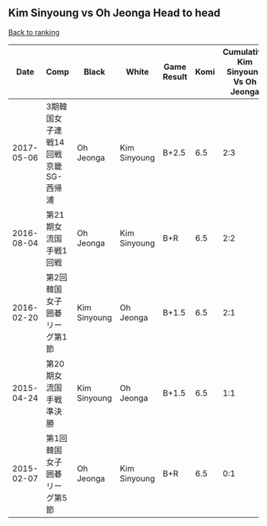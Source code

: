 ## Kim Sinyoung vs Oh Jeonga Head to head

[Back to ranking](../../index.md)




| **Date** | **Comp** | **Black** | **White** | **Game Result** | **Komi** | **Cumulative Kim Sinyoung Vs Oh Jeonga** | **Kim Sinyoung Streak** | **Oh Jeonga Streak** | 
| --- | --- | --- | --- | --- | --- | --- | --- | --- |
| 2017-05-06 | 3期韓国女子連戦14回戦京畿SG-西帰浦 | Oh Jeonga | Kim Sinyoung | B+2.5 | 6.5 | 2:3 | 0 | 2 | 
| 2016-08-04 | 第21期女流国手戦1回戦 | Oh Jeonga | Kim Sinyoung | B+R | 6.5 | 2:2 | 0 | 1 | 
| 2016-02-20 | 第2回韓国女子囲碁リーグ第1節 | Kim Sinyoung | Oh Jeonga | B+1.5 | 6.5 | 2:1 | 2 | 0 | 
| 2015-04-24 | 第20期女流国手戦準決勝 | Kim Sinyoung | Oh Jeonga | B+1.5 | 6.5 | 1:1 | 1 | 0 | 
| 2015-02-07 | 第1回韓国女子囲碁リーグ第5節 | Oh Jeonga | Kim Sinyoung | B+R | 6.5 | 0:1 | 0 | 1 |




